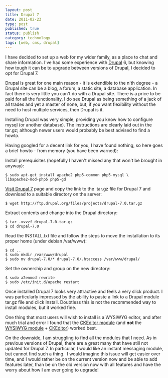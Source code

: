 ```yaml
--- 
layout: post 
title: Drupal 7
date: 2011-02-23
type: post 
published: true 
status: publish
category: technology
tags: [web, cms, drupal]
---
```


I have decided to set up a web for my wider family, as a place to chat
and share information. I've had some experience with
[Drupal](http://drupal.org/ "Drupal") 6, but knowing how tough it can be
to upgrade between versions of Drupal, I decided to opt for Drupal 7.

Drupal is great for one main reason - it is extendible to the n'th
degree - a Drupal site can be a blog, a forum, a static site, a database
application. In fact there is very little you can't do with a Drupal
site. There is a price to be paid for all the functionality, I do see
Drupal as being something of a jack of all trades and yet a master of
none, but, if you want flexibility without the need to host multiple
services, then Drupal is it.

<!--more-->

Installing Drupal was very simple, providing you know how to configure
mysql (or another database). The instructions are clearly laid out in
the tar.gz; although newer users would probably be best advised to find
a howto.

Having googled for a decent link for you, I have found nothing, so here
goes a brief howto - from memory (you have been warned):

Install prerequisites (hopefully I haven't missed any that won't be
brought in anyway):

    $ sudo apt-get install apache2 php5-common php5-mysql \
    libapache2-mod-php5 php5-gd

[Visit Drupal 7](http://drupal.org/project/drupal "Drupal") page and
copy the link to the  tar.gz file for Drupal 7 and download to a
suitable directory on the server:

    $ wget http://ftp.drupal.org/files/projects/drupal-7.0.tar.gz

Extract contents and change into the Drupal directory:

    $ tar -xvvzf drupal-7.0.tar.gz
    $ cd drupal-7.0

Read the INSTALL.txt file and follow the steps to move the
installation to its proper home (under debian /var/www):

    $ cd ..
    $ sudo mkdir /var/www/drupal
    $ sudo mv drupal-7.0/* drupal-7.0/.htaccess /var/www/drupal/

Set the ownership and group on the new directory:

    $ sudo a2enmod rewrite
    $ sudo /etc/init.d/apache restart

Once installed Drupal 7 looks very attractive and feels a very slick
product. I was particularly impressed by the ability to paste a link to
a Drupal module tar.gz file and click Install. Doubtless this is not the
recommended way to install modules, but it worked fine.

One thing that most users will wish to install is a WYSIWYG editor, and
after much trial and error I found that the [CKEditor
module](http://drupal.org/project/ckeditor "CKEditor") (and **not** the
[WYSIWYG module](http://drupal.org/project/wysiwyg "WYSIWYG Module") +
[CKEditor](http://ckeditor.com/download "CKEditor")) worked best.

On the downside, I am struggling to find all the modules that I need. As
in previous versions of Drupal, there are a great many that have still
not updated for Drupal 7. In particular, I would like an instant
messaging module, but cannot find such a thing.  I would imagine this
issue will get easier over time, and I would rather be on the current
version now and be able to add features later, than be on the old
version now with all features and have the worry about how I am ever
going to upgrade!

